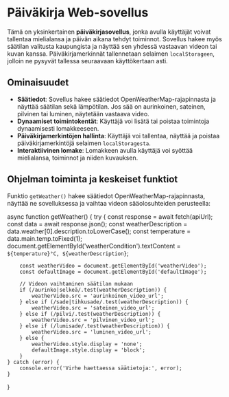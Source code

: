 # Päiväkirja Web-sovellus

Tämä on yksinkertainen **päiväkirjasovellus**, jonka avulla käyttäjät voivat tallentaa mielialansa ja päivän aikana tehdyt toiminnot. Sovellus hakee myös säätilan valitusta kaupungista ja näyttää sen yhdessä vastaavan videon tai kuvan kanssa. Päiväkirjamerkinnät tallennetaan selaimen `localStorageen`, jolloin ne pysyvät tallessa seuraavaan käyttökertaan asti.


## Ominaisuudet

- **Säätiedot**: Sovellus hakee säätiedot OpenWeatherMap-rajapinnasta ja näyttää säätilan sekä lämpötilan. Jos sää on aurinkoinen, sateinen, pilvinen tai luminen, näytetään vastaava video.
- **Dynaamiset toimintokentät**: Käyttäjä voi lisätä tai poistaa toimintoja dynaamisesti lomakkeeseen.
- **Päiväkirjamerkintöjen hallinta**: Käyttäjä voi tallentaa, näyttää ja poistaa päiväkirjamerkintöjä selaimen `localStoragesta`.
- **Interaktiivinen lomake**: Lomakkeen avulla käyttäjä voi syöttää mielialansa, toiminnot ja niiden kuvauksen.


## Ohjelman toiminta ja keskeiset funktiot

Funktio `getWeather()` hakee säätiedot OpenWeatherMap-rajapinnasta, näyttää ne sovelluksessa ja vaihtaa videon sääolosuhteiden perusteella:

async function getWeather() {
    try {
        const response = await fetch(apiUrl);
        const data = await response.json();
        const weatherDescription = data.weather[0].description.toLowerCase();
        const temperature = data.main.temp.toFixed(1);
        document.getElementById('weatherCondition').textContent = `${temperature}°C, ${weatherDescription}`;

        const weatherVideo = document.getElementById('weatherVideo');
        const defaultImage = document.getElementById('defaultImage');

        // Videon vaihtaminen säätilan mukaan
        if (/aurinko|selkeä/.test(weatherDescription)) {
            weatherVideo.src = 'aurinkoinen_video_url';
        } else if (/sade|tihkusade/.test(weatherDescription)) {
            weatherVideo.src = 'sateinen_video_url';
        } else if (/pilvi/.test(weatherDescription)) {
            weatherVideo.src = 'pilvinen_video_url';
        } else if (/lumisade/.test(weatherDescription)) {
            weatherVideo.src = 'luminen_video_url';
        } else {
            weatherVideo.style.display = 'none';
            defaultImage.style.display = 'block';
        }
    } catch (error) {
        console.error('Virhe haettaessa säätietoja:', error);
    }
}